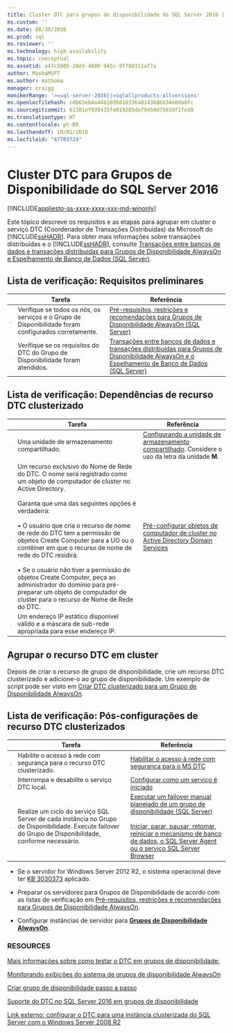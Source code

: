 ```yaml
---
title: Cluster DTC para grupos de disponibilidade do SQL Server 2016 | Microsoft Docs
ms.custom: ''
ms.date: 08/30/2016
ms.prod: sql
ms.reviewer: ''
ms.technology: high-availability
ms.topic: conceptual
ms.assetid: a47c5005-20e3-4880-945c-9f78d311af7a
author: MashaMSFT
ms.author: mathoma
manager: craigg
monikerRange: '>=sql-server-2016||=sqlallproducts-allversions'
ms.openlocfilehash: cdb63eb4a44b3035010336a8143b8bb34e0da8fc
ms.sourcegitcommit: 61381ef939415fe019285def9450d7583df1fed0
ms.translationtype: HT
ms.contentlocale: pt-BR
ms.lasthandoff: 10/01/2018
ms.locfileid: "47703724"
---
```

# <a name="cluster-dtc-for-sql-server-2016-availability-groups"></a>Cluster DTC para Grupos de Disponibilidade do SQL Server 2016

[!INCLUDE[appliesto-ss-xxxx-xxxx-xxx-md-winonly](../../../includes/appliesto-ss-xxxx-xxxx-xxx-md-winonly.md)]

Este tópico descreve os requisitos e as etapas para agrupar em cluster o serviço DTC (Coordenador de Transações Distribuídas) da Microsoft do [!INCLUDE[ssHADR](../../../includes/sshadr-md.md)]. Para obter mais informações sobre transações distribuídas e o [!INCLUDE[ssHADR](../../../includes/sshadr-md.md)], consulte [Transações entre bancos de dados e transações distribuídas para Grupos de Disponibilidade AlwaysOn e Espelhamento de Banco de Dados (SQL Server)](../../../database-engine/availability-groups/windows/transactions-always-on-availability-and-database-mirroring.md).

 ## <a name="checklist-preliminary-requirements"></a>Lista de verificação: Requisitos preliminares
||Tarefa|Referência|  
|------|-----------------|----------|  
|![Caixa de seleção](../../../database-engine/availability-groups/windows/media/checkboxemptycenterxtraspacetopandright.gif "Checkbox")|Verifique se todos os nós, os serviços e o Grupo de Disponibilidade foram configurados corretamente.|[Pré-requisitos, restrições e recomendações para Grupos de Disponibilidade AlwaysOn (SQL Server)](../../../database-engine/availability-groups/windows/prereqs-restrictions-recommendations-always-on-availability.md)|
|![Caixa de seleção](../../../database-engine/availability-groups/windows/media/checkboxemptycenterxtraspacetopandright.gif "Checkbox")|Verifique se os requisitos do DTC do Grupo de Disponibilidade foram atendidos.|[Transações entre bancos de dados e transações distribuídas para Grupos de Disponibilidade AlwaysOn e o Espelhamento de Banco de Dados (SQL Server)](../../../database-engine/availability-groups/windows/transactions-always-on-availability-and-database-mirroring.md)

## <a name="checklist-clustered-dtc-resource-dependencies"></a>Lista de verificação: Dependências de recurso DTC clusterizado
||Tarefa|Referência|  
|------|-----------------|----------|  
|![Caixa de seleção](../../../database-engine/availability-groups/windows/media/checkboxemptycenterxtraspacetopandright.gif "Checkbox")|Uma unidade de armazenamento compartilhado.|[Configurando a unidade de armazenamento compartilhado](https://msdn.microsoft.com/library/cc982358(v=bts.10).aspx). Considere o uso da letra da unidade **M**.|
|![Caixa de seleção](../../../database-engine/availability-groups/windows/media/checkboxemptycenterxtraspacetopandright.gif "Checkbox")|Um recurso exclusivo do Nome de Rede do DTC.  O nome será registrado como um objeto de computador de cluster no Active Directory.<br /><br />Garanta que uma das seguintes opções é verdadeira:<br /><br />• O usuário que cria o recurso de nome de rede do DTC tem a permissão de objetos Create Computer para a UO ou o contêiner em que o recurso de nome de rede do DTC residirá.<br /><br />• Se o usuário não tiver a permissão de objetos Create Computer, peça ao administrador do domínio para pré-preparar um objeto de computador de cluster para o recurso de Nome de Rede do DTC.|[Pré-configurar objetos de computador de cluster no Active Directory Domain Services](https://technet.microsoft.com/library/dn466519(v=ws.11).aspx)|
|![Caixa de seleção](../../../database-engine/availability-groups/windows/media/checkboxemptycenterxtraspacetopandright.gif "Checkbox")|Um endereço IP estático disponível válido e a máscara de sub-rede apropriada para esse endereço IP.||

## <a name="cluster-the-dtc-resource"></a>Agrupar o recurso DTC em cluster
Depois de criar o recurso de grupo de disponibilidade, crie um recurso DTC clusterizado e adicione-o ao grupo de disponibilidade.  Um exemplo de script pode ser visto em [Criar DTC clusterizado para um Grupo de Disponibilidade AlwaysOn](../../../database-engine/availability-groups/windows/create-clustered-dtc-for-an-always-on-availability-group.md).


## <a name="checklist-post-clustered-dtc-resource-configurations"></a>Lista de verificação: Pós-configurações de recurso DTC clusterizados
||Tarefa|Referência|  
|------|-----------------|----------|  
|![Caixa de seleção](../../../database-engine/availability-groups/windows/media/checkboxemptycenterxtraspacetopandright.gif "Checkbox")|Habilite o acesso à rede com segurança para o recurso DTC clusterizado.|[Habilitar o acesso à rede com segurança para o MS DTC](https://technet.microsoft.com/library/cc753620(v=ws.10).aspx)|
|![Caixa de seleção](../../../database-engine/availability-groups/windows/media/checkboxemptycenterxtraspacetopandright.gif "Checkbox")|Interrompa e desabilite o serviço DTC local.|[Configurar como um serviço é iniciado](https://technet.microsoft.com/library/cc755249(v=ws.11).aspx)|
|![Caixa de seleção](../../../database-engine/availability-groups/windows/media/checkboxemptycenterxtraspacetopandright.gif "Checkbox")|Realize um ciclo do serviço SQL Server de cada instância no Grupo de Disponibilidade.  Execute failover do Grupo de Disponibilidade, conforme necessário.|[Executar um failover manual planejado de um grupo de disponibilidade (SQL Server)](../../../database-engine/availability-groups/windows/perform-a-planned-manual-failover-of-an-availability-group-sql-server.md)<br /><br />[Iniciar, parar, pausar, retomar, reiniciar o mecanismo de banco de dados, o SQL Server Agent ou o serviço SQL Server Browser](../../../database-engine/configure-windows/start-stop-pause-resume-restart-sql-server-services.md)|

- Se o servidor for Windows Server 2012 R2, o sistema operacional deve ter [KB 3030373](http://support.microsoft.com/kb/3090973) aplicado.

- Preparar os servidores para Grupos de Disponibilidade de acordo com as listas de verificação em [Pré-requisitos, restrições e recomendações para Grupos de Disponibilidade AlwaysOn](../../../database-engine/availability-groups/windows/prereqs-restrictions-recommendations-always-on-availability.md).

- Configurar instâncias de servidor para [**Grupos de Disponibilidade AlwaysOn**](../../../database-engine/availability-groups/windows/configuration-of-a-server-instance-for-always-on-availability-groups-sql-server.md).

### <a name="resources"></a>RESOURCES


[Mais informações sobre como testar o DTC em grupos de disponibilidade:](https://blogs.technet.microsoft.com/dataplatform/2016/01/25/sql-server-2016-dtc-support-in-availability-groups/)

[Monitorando exibições do sistema de grupos de disponibilidade AlwaysOn](monitor-availability-groups-transact-sql.md)

[Criar grupo de disponibilidade passo a passo](create-an-availability-group-transact-sql.md)


[Suporte do DTC no SQL Server 2016 em grupos de disponibilidade](http://blogs.technet.microsoft.com/dataplatform/2016/01/25/sql-server-2016-dtc-support-in-availability-groups/) 

[Link externo: configurar o DTC para uma instância clusterizada do SQL Server com o Windows Server 2008 R2](http://sqlha.com/2013/03/12/how-to-properly-configure-dtc-for-clustered-instances-of-sql-server-with-windows-server-2008-r2/)
